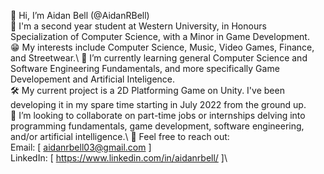 👋 Hi, I’m Aidan Bell (@AidanRBell)\
📕 I'm a second year student at Western University, in Honours Specialization of Computer Science, with a Minor in Game Development.\
😁 My interests include Computer Science, Music, Video Games, Finance, and Streetwear.\\
📝 I’m currently learning general Computer Science and Software Engineering Fundamentals, and more specifically Game Developement and Artificial Inteligence.\
🛠 My current project is a 2D Platforming Game on Unity. I've been developing it in my spare time starting in July 2022 from the ground up.\
👥 I’m looking to collaborate on part-time jobs or internships delving into programming fundamentals, game development, software engineering, and/or artificial intelligence.\\
💬 Feel free to reach out:\
    Email: [ aidanrbell03@gmail.com ]\
    LinkedIn: [ https://www.linkedin.com/in/aidanrbell/ ]\

<!---
AidanRBell/AidanRBell is a ✨ special ✨ repository because its `README.md` (this file) appears on your GitHub profile.
You can click the Preview link to take a look at your changes.
--->
